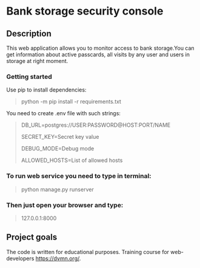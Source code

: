 # Bank storage security console

## Description

This web application allows you to monitor access to bank storage.You can get information about active passcards, all visits by any user and users in storage at right moment. 

### Getting started

Use pip to install dependencies:
>python -m pip install -r requirements.txt

You need to create .env file with such strings:

>DB_URL=postgres://USER:PASSWORD@HOST:PORT/NAME
> 
>SECRET_KEY=Secret key value
> 
>DEBUG_MODE=Debug mode
> 
>ALLOWED_HOSTS=List of allowed hosts

### To run web service you need to type in terminal:
>python manage.py runserver

### Then just open your browser and type:
>127.0.0.1:8000

## Project goals
The code is written for educational purposes. Training course for web-developers https://dvmn.org/.
